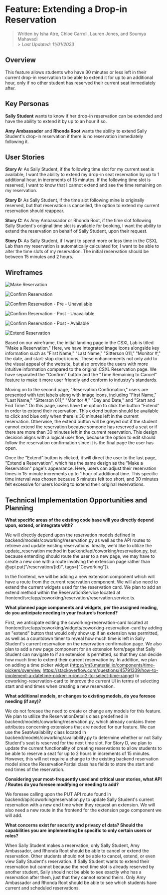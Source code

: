 # Feature: Extending a Drop-in Reservation

> Written by Isha Atre, Chloe Carroll, Lauren Jones, and Soumya Mahavadi<br> > _Last Updated: 11/01/2023_

## Overview

This feature allows students who have 30 minutes or less left in their current drop-in reservation to be able to extend it for up to an additional hour, only if no other student has reserved their current seat immediately after.

## Key Personas

**Sally Student** wants to know if her drop-in reservation can be extended and have the ability to extend it by up to an hour if so.

**Amy Ambassador** and **Rhonda Root** wants the ability to extend Sally Student's drop-in reservation if there is no reservation immediately following it.

## User Stories

**Story A:**
As Sally Student, if the following time slot for my current seat is available, I want the ability to extend my drop-in seat reservation by up to 1 additional hour, in increments of 15 minutes. If the following time slot is reserved, I want to know that I cannot extend and see the time remaining on my reservation.

**Story B:**
As Sally Student, if the time slot following mine is originally reserved, but that reservation is cancelled, the option to extend my current reservation should reappear.

**Story C:**
As Amy Ambassador or Rhonda Root, if the time slot following Sally Student's original time slot is available for booking, I want the ability to extend the reservation on behalf of Sally Student, upon their request.

**Story D:**
As Sally Student, if I want to spend more or less time in the CSXL Lab than my reservation is automatically calculated for, I want to be able to alter the time slots of my reservation. The initial reservation should be between 15 minutes and 2 hours.

## Wireframes

![Make Reservation](images/wireframe/make_res.png)

![Confirm Reservation](images/wireframe/confirm_res_inital.png)

![Confirm Reservation - Pre - Unavailable](images/wireframe/confirm_res_pre_UA.png)

![Confirm Reservation - Post - Unavailable](images/wireframe/confirm_res_post_UA.png)

![Confirm Reservation - Post - Available](images/wireframe/confirm_res_post_A.png)

![Extend Reservation](images/wireframe/extend_res.png)

Based on our wireframe, the initial landing page in the CSXL Lab is titled "Make a Reservation." Here, we have integrated image icons alongside key information such as "First Name," "Last Name," "Sitterson 011," "Monitor #," the date, and start-stop clock icons. These enhancements not only add to the visual appeal of the website, but also provide the users with more intuitive information compared to the original CSXL Reservation page. We have separated the "Confirm" button and the "Time Remaining to Cancel" feature to make it more user friendly and conform to industry's standards.

Moving on to the second page, "Reservation Confirmation," users are presented with text labels along with image icons, including "First Name," "Last Name," "Sitterson 011," "Monitor #," "Day and Date," and "Start and End Time." On this page, users have the option to click the button “Extend” in order to extend their reservation. This extend button should be available to click and blue only when there is 30 minutes left in the current reservation. Otherwise, the extend button will be greyed out if the student cannot extend the reservation because someone has reserved a seat or if there are more than 30 minutes left in the current reservation. This design decision aligns with a logical user flow, because the option to edit should follow the reservation confirmation since it is the final page the user has open.

Once the “Extend” button is clicked, it will direct the user to the last page, "Extend a Reservation", which has the same design as the "Make a Reservation" page's appearance. Here, users can adjust their reservation times in 15-minute increments up to 1 hour of additional time. This specific time interval was chosen because 5 minutes felt too short, and 30 minutes felt excessive for users looking to extend their original reservations.

## Technical Implementation Opportunities and Planning

**What specific areas of the existing code base will you directly depend upon, extend, or integrate with?**

We will directly depend upon the reservation models defined in backend/models/coworking/reservation.py as well as the API routes to retrieve and update existing reservations. Ideally, we'd like to utilize the update_reservation method in backend/api/coworking/reservation.py, but because entending should route the user to a new page, we may have to create a new one with a route involving the extension page rather than @api.put("/reservation/{id}", tags=["Coworking"]).

In the frontend, we will be adding a new extension component which will have a route from the current reservation component. We will also need to extend the current widgets used for the reservation card. We plan to add an extend method within the ReservationService located at frontend/src/app/coworking/reservation/reservation.service.ts.

**What planned page components and widgets, per the assigned reading, do you anticipate needing in your feature’s frontend?**

First, we anticipate editing the coworking-reservation-card located at frontend/src/app/coworking/widgets/coworking-reservation-card by adding an "extend" button that would only show up if an extension was permitted, as well as a countdown timer to reveal how much time is left in Sally Student's current reservation on the reservation confirmation page. We also plan to add a new page component for an extension form/page that Sally Student can navigate to if an extension is permitted, so that they can decide how much time to extend their current reservation by. In addition, we plan on adding a time picker widget (https://m3.material.io/components/time-pickers/overview, https://stackoverflow.com/questions/45791339/how-to-implement-a-datetime-picker-in-ionic-2-to-select-time-range) to coworking-reservation-card to improve the current UI in terms of selecting start and end times when creating a new reservation.

**What additional models, or changes to existing models, do you foresee needing (if any)?**

We do not foresee the need to create or change any models for this feature. We plan to utilize the ReservationDetails class predefined in backend/models/coworking/reservation.py, which already contains three attributes concerning extensions that are needed for our feature. We can use the SeatAvailability class located in backend/models/coworking/availability.py to determine whether or not Sally Student's seat is reserved for the next time slot. For Story D, we plan to update the current functionality of creating reservations to allow students to be able to reserve a seat for up to 2 hours in increments of 15 minutes. However, this will not require a change to the existing backend reservation model since the ReservationPartial class has fields to store the start and end times of the reservation.

**Considering your most-frequently used and critical user stories, what API / Routes do you foresee modifying or needing to add?**

We foresee calling upon the PUT API route found in backend/api/coworking/reservation.py to update Sally Student's current reservation with a new end time when they request an extension. We will also need a new route in the frontend for the extension page component we will add.

**What concerns exist for security and privacy of data? Should the capabilities you are implementing be specific to only certain users or roles?**

When Sally Student makes a reservation, only Sally Student, Amy Ambassador, and Rhonda Root should be able to cancel or extend the reservation. Other students should not be able to cancel, extend, or even view Sally Student's reservation. If Sally Student wants to extend their reservation but cannot because the next time slot is already reserved by another student, Sally should not be able to see exactly who has a reservation after them, just that they cannot extend theirs. Only Amy Ambassador and Rhonda Root should be able to see which students have current and scheduled reservations.
